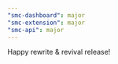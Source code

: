 ```yaml
---
"smc-dashboard": major
"smc-extension": major
"smc-api": major
---
```


Happy rewrite & revival release!
